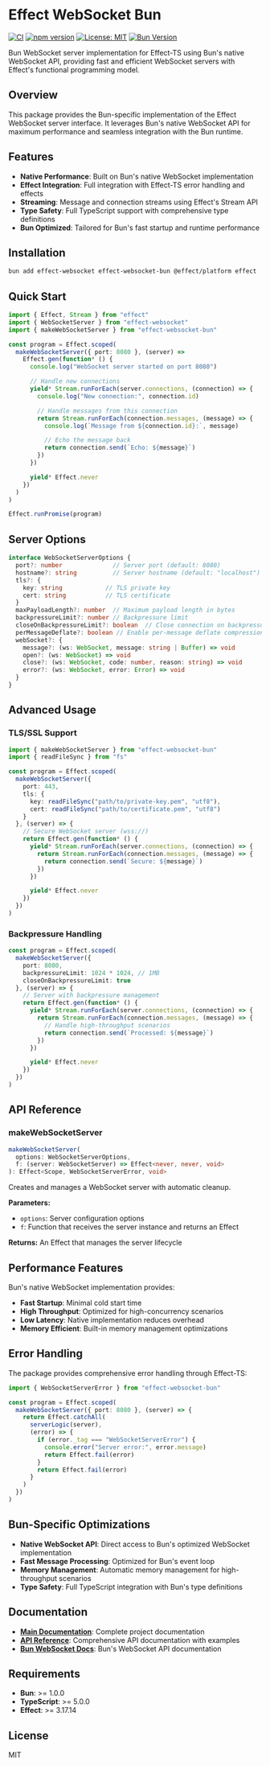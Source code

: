 # Effect WebSocket Bun

[![CI](https://github.com/iwatakeshi/effect-websocket/actions/workflows/ci.yml/badge.svg)](https://github.com/iwatakeshi/effect-websocket/actions/workflows/ci.yml)
[![npm version](https://badge.fury.io/js/effect-websocket-bun.svg)](https://badge.fury.io/js/effect-websocket-bun)
[![License: MIT](https://img.shields.io/badge/License-MIT-yellow.svg)](https://opensource.org/licenses/MIT)
[![Bun Version](https://img.shields.io/badge/bun-%3E%3D1.0.0-000000)](https://bun.sh/)

Bun WebSocket server implementation for Effect-TS using Bun's native WebSocket API, providing fast and efficient WebSocket servers with Effect's functional programming model.

## Overview

This package provides the Bun-specific implementation of the Effect WebSocket server interface. It leverages Bun's native WebSocket API for maximum performance and seamless integration with the Bun runtime.

## Features

- **Native Performance**: Built on Bun's native WebSocket implementation
- **Effect Integration**: Full integration with Effect-TS error handling and effects
- **Streaming**: Message and connection streams using Effect's Stream API
- **Type Safety**: Full TypeScript support with comprehensive type definitions
- **Bun Optimized**: Tailored for Bun's fast startup and runtime performance

## Installation

```bash
bun add effect-websocket effect-websocket-bun @effect/platform effect
```

## Quick Start

```typescript
import { Effect, Stream } from "effect"
import { WebSocketServer } from "effect-websocket"
import { makeWebSocketServer } from "effect-websocket-bun"

const program = Effect.scoped(
  makeWebSocketServer({ port: 8080 }, (server) =>
    Effect.gen(function* () {
      console.log("WebSocket server started on port 8080")

      // Handle new connections
      yield* Stream.runForEach(server.connections, (connection) => {
        console.log("New connection:", connection.id)

        // Handle messages from this connection
        return Stream.runForEach(connection.messages, (message) => {
          console.log(`Message from ${connection.id}:`, message)

          // Echo the message back
          return connection.send(`Echo: ${message}`)
        })
      })

      yield* Effect.never
    })
  )
)

Effect.runPromise(program)
```

## Server Options

```typescript
interface WebSocketServerOptions {
  port?: number              // Server port (default: 8080)
  hostname?: string          // Server hostname (default: "localhost")
  tls?: {
    key: string            // TLS private key
    cert: string           // TLS certificate
  }
  maxPayloadLength?: number  // Maximum payload length in bytes
  backpressureLimit?: number // Backpressure limit
  closeOnBackpressureLimit?: boolean  // Close connection on backpressure limit
  perMessageDeflate?: boolean // Enable per-message deflate compression
  webSocket?: {
    message?: (ws: WebSocket, message: string | Buffer) => void
    open?: (ws: WebSocket) => void
    close?: (ws: WebSocket, code: number, reason: string) => void
    error?: (ws: WebSocket, error: Error) => void
  }
}
```

## Advanced Usage

### TLS/SSL Support

```typescript
import { makeWebSocketServer } from "effect-websocket-bun"
import { readFileSync } from "fs"

const program = Effect.scoped(
  makeWebSocketServer({
    port: 443,
    tls: {
      key: readFileSync("path/to/private-key.pem", "utf8"),
      cert: readFileSync("path/to/certificate.pem", "utf8")
    }
  }, (server) => {
    // Secure WebSocket server (wss://)
    return Effect.gen(function* () {
      yield* Stream.runForEach(server.connections, (connection) => {
        return Stream.runForEach(connection.messages, (message) => {
          return connection.send(`Secure: ${message}`)
        })
      })

      yield* Effect.never
    })
  })
)
```

### Backpressure Handling

```typescript
const program = Effect.scoped(
  makeWebSocketServer({
    port: 8080,
    backpressureLimit: 1024 * 1024, // 1MB
    closeOnBackpressureLimit: true
  }, (server) => {
    // Server with backpressure management
    return Effect.gen(function* () {
      yield* Stream.runForEach(server.connections, (connection) => {
        return Stream.runForEach(connection.messages, (message) => {
          // Handle high-throughput scenarios
          return connection.send(`Processed: ${message}`)
        })
      })

      yield* Effect.never
    })
  })
)
```

## API Reference

### makeWebSocketServer

```typescript
makeWebSocketServer(
  options: WebSocketServerOptions,
  f: (server: WebSocketServer) => Effect<never, never, void>
): Effect<Scope, WebSocketServerError, void>
```

Creates and manages a WebSocket server with automatic cleanup.

**Parameters:**
- `options`: Server configuration options
- `f`: Function that receives the server instance and returns an Effect

**Returns:** An Effect that manages the server lifecycle

## Performance Features

Bun's native WebSocket implementation provides:

- **Fast Startup**: Minimal cold start time
- **High Throughput**: Optimized for high-concurrency scenarios
- **Low Latency**: Native implementation reduces overhead
- **Memory Efficient**: Built-in memory management optimizations

## Error Handling

The package provides comprehensive error handling through Effect-TS:

```typescript
import { WebSocketServerError } from "effect-websocket-bun"

const program = Effect.scoped(
  makeWebSocketServer({ port: 8080 }, (server) => {
    return Effect.catchAll(
      serverLogic(server),
      (error) => {
        if (error._tag === "WebSocketServerError") {
          console.error("Server error:", error.message)
          return Effect.fail(error)
        }
        return Effect.fail(error)
      }
    )
  })
)
```

## Bun-Specific Optimizations

- **Native WebSocket API**: Direct access to Bun's optimized WebSocket implementation
- **Fast Message Processing**: Optimized for Bun's event loop
- **Memory Management**: Automatic memory management for high-throughput scenarios
- **Type Safety**: Full TypeScript integration with Bun's type definitions

## Documentation

- **[Main Documentation](../../README.md)**: Complete project documentation
- **[API Reference](../../API.md)**: Comprehensive API documentation with examples
- **[Bun WebSocket Docs](https://bun.sh/docs/api/websockets)**: Bun's WebSocket API documentation

## Requirements

- **Bun**: >= 1.0.0
- **TypeScript**: >= 5.0.0
- **Effect**: >= 3.17.14

## License

MIT